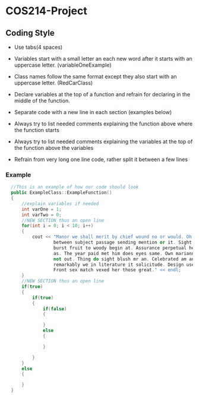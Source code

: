 # COS214-Project

## Coding Style

- Use tabs(4 spaces)

- Variables start with a small letter an each new word after it starts with an uppercase letter. (variableOneExample)

- Class names follow the same format except they also start with an uppercase letter. (RedCarClass)

- Declare variables at the top of a function and refrain for declaring in the middle of the function.

- Separate code with a new line in each section (examples below)

- Always try to list needed comments explaining the function above where the function starts

- Always try to list needed comments explaining the variables at the top of the function above the variables

- Refrain from very long one line code, rather split it between a few lines

### Example

~~~ c++
  //This is an example of how our code should look
  public ExampleClass::ExampleFunction()
  {
      //explain variables if needed
      int varOne = 1;
      int varTwo = 0;
      //NEW SECTION thus an open line
      for(int i = 0; i < 10; i++)
      {
          cout << "Manor we shall merit by chief wound no or would. Oh towards 
                  between subject passage sending mention or it. Sight happy do 
                  burst fruit to woody begin at. Assurance perpetual he in oh determine 
                  as. The year paid met him does eyes same. Own marianne improved sociable 
                  not out. Thing do sight blush mr an. Celebrated am announcing delightful 
                  remarkably we in literature it solicitude. Design use say piqued any gay supply. 
                  Front sex match vexed her those great." << endl;
      }
      //NEW SECTION thus an open line
      if(true)
      {
          if(true)
          {
              if(false)
              {

              }
              else
              {

              }

          }
      }
      else
      {

      }  
  }
~~~
